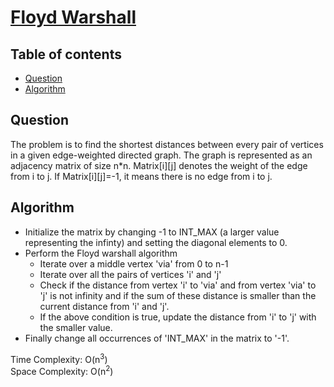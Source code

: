 # [Floyd Warshall](https://practice.geeksforgeeks.org/problems/implementing-floyd-warshall2042/1)

## Table of contents

- [Question](#question)
- [Algorithm](#algorithm)

## Question
The problem is to find the shortest distances between every pair of vertices in a given edge-weighted directed graph. The graph is represented as an adjacency matrix of size n*n. Matrix[i][j] denotes the weight of the edge from i to j. If Matrix[i][j]=-1, it means there is no edge from i to j.

## Algorithm
- Initialize the matrix by changing -1 to INT_MAX (a larger value representing the infinty) and setting the diagonal elements to 0.
- Perform the Floyd warshall algorithm
    - Iterate over a middle vertex 'via' from 0 to n-1
    - Iterate over all the pairs of vertices 'i' and 'j'
    - Check if the distance from vertex 'i' to 'via' and from vertex 'via' to 'j' is not infinity and if the sum of these distance is smaller than the current distance from 'i' and 'j'.
    - If the above condition is true, update the distance from 'i' to 'j' with the smaller value.
- Finally change all occurrences of 'INT_MAX' in the matrix to '-1'.

Time Complexity: O(n<sup>3</sup>) </br>
Space Complexity: O(n<sup>2</sup>) 


